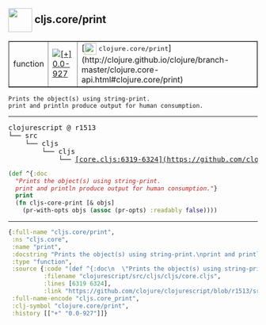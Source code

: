 ## <img width="48px" valign="middle" src="http://i.imgur.com/Hi20huC.png"> cljs.core/print

 <table border="1">
<tr>
<td>function</td>
<td><a href="https://github.com/cljsinfo/api-refs/tree/0.0-927"><img valign="middle" alt="[+] 0.0-927" src="https://img.shields.io/badge/+-0.0--927-lightgrey.svg"></a> </td>
<td>
[<img height="24px" valign="middle" src="http://i.imgur.com/1GjPKvB.png"> <samp>clojure.core/print</samp>](http://clojure.github.io/clojure/branch-master/clojure.core-api.html#clojure.core/print)
</td>
</tr>
</table>

 <samp>
</samp>

```
Prints the object(s) using string-print.
print and println produce output for human consumption.
```

---

 <pre>
clojurescript @ r1513
└── src
    └── cljs
        └── cljs
            └── <ins>[core.cljs:6319-6324](https://github.com/clojure/clojurescript/blob/r1513/src/cljs/cljs/core.cljs#L6319-L6324)</ins>
</pre>

```clj
(def ^{:doc
  "Prints the object(s) using string-print.
  print and println produce output for human consumption."}
  print
  (fn cljs-core-print [& objs]
    (pr-with-opts objs (assoc (pr-opts) :readably false))))
```


---

```clj
{:full-name "cljs.core/print",
 :ns "cljs.core",
 :name "print",
 :docstring "Prints the object(s) using string-print.\nprint and println produce output for human consumption.",
 :type "function",
 :source {:code "(def ^{:doc\n  \"Prints the object(s) using string-print.\n  print and println produce output for human consumption.\"}\n  print\n  (fn cljs-core-print [& objs]\n    (pr-with-opts objs (assoc (pr-opts) :readably false))))",
          :filename "clojurescript/src/cljs/cljs/core.cljs",
          :lines [6319 6324],
          :link "https://github.com/clojure/clojurescript/blob/r1513/src/cljs/cljs/core.cljs#L6319-L6324"},
 :full-name-encode "cljs.core_print",
 :clj-symbol "clojure.core/print",
 :history [["+" "0.0-927"]]}

```
